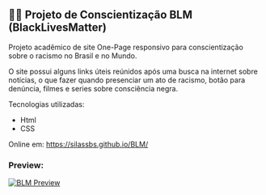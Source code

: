 ##   👊🏾 Projeto de Conscientização BLM (BlackLivesMatter)

Projeto acadêmico de site One-Page responsivo para conscientização sobre o racismo no Brasil e no Mundo.

O site possui alguns links úteis reúnidos após uma busca na internet sobre notícias, o que fazer quando presenciar um ato de racismo, botão para denúncia, filmes e series sobre consciência negra.

Tecnologias utilizadas:

- Html
- CSS


Online em:  https://silassbs.github.io/BLM/

### Preview:

[![BLM Preview](https://i.imgur.com/iuHAbAA.png "BLM Screenshot")](https://silassbs.github.io/BLM/ "BLM Screenshot")
